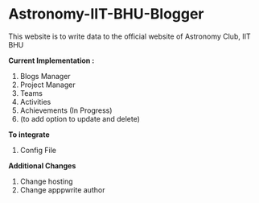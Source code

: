 # Astronomy-IIT-BHU-Blogger

This website is to write data to the official website of Astronomy Club, IIT BHU

<b>Current Implementation :</b>
<ol>
  <li>Blogs Manager </li>
  <li>Project Manager</li>
  <li>Teams</li>
  <li>Activities</li>
  <li>Achievements (In Progress)</li>
  <li>(to add option to update and delete)</li>
</ol>

<b>To integrate</b>
<ol>
  <li>Config File</lli>
</ol>

<b>Additional Changes</b>
<ol>
  <li>Change hosting</li>
  <li>Change apppwrite author</li>
</ol>
